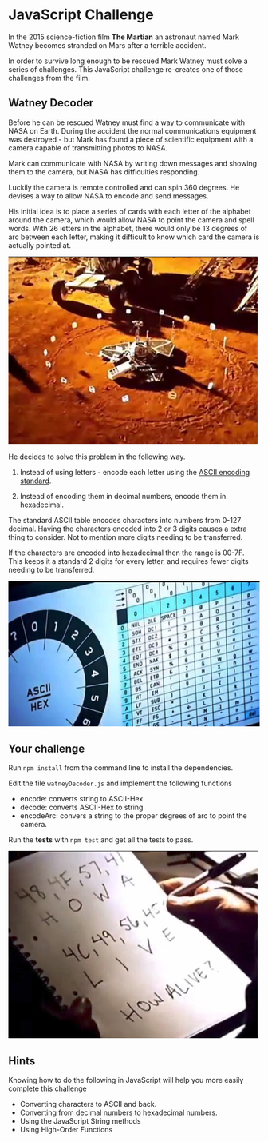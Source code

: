 # JavaScript Challenge

In the 2015 science-fiction film **The Martian** an astronaut named Mark Watney becomes stranded on Mars after a terrible accident.

In order to survive long enough to be rescued Mark Watney must solve a series of challenges.  This JavaScript challenge re-creates one of those challenges from the film.

## Watney Decoder

Before he can be rescued Watney must find a way to communicate with NASA on Earth.  During the accident the normal communications equipment was destroyed - but Mark has found a piece of scientific equipment with a camera capable of transmitting photos to NASA.

Mark can communicate with NASA by writing down messages and showing them to the camera, but NASA has difficulties responding.

Luckily the camera is remote controlled and can spin 360 degrees.  He devises a way to allow NASA to encode and send messages.

His initial idea is to place a series of cards with each letter of the alphabet around the camera, which would allow NASA to point the camera and spell words.  With 26 letters in the alphabet, there would only be 13 degrees of arc between each letter, making it difficult to know which card the camera is actually pointed at.

![circle](./circle.jpg)

He decides to solve this problem in the following way.

1) Instead of using letters - encode each letter using the [ASCII encoding standard](http://www.asciitable.com/).

2) Instead of encoding them in decimal numbers, encode them in hexadecimal.  

The standard ASCII table encodes characters into numbers from 0-127 decimal.  Having the characters encoded into 2 or 3 digits causes a extra thing to consider.  Not to mention more digits needing to be transferred.  

If the characters are encoded into hexadecimal then the range is 00-7F.  This keeps it a standard 2 digits for every letter, and requires fewer digits needing to be transferred.

![asciihex](./asciihex.jpg)

## Your challenge

Run ```npm install``` from the command line to install the dependencies.

Edit the file `watneyDecoder.js` and implement the following functions

- encode: converts string to ASCII-Hex
- decode: converts ASCII-Hex to string
- encodeArc: convers a string to the proper degrees of arc to point the camera.

Run the **tests** with ```npm test``` and get all the tests to pass.

![decoding](./decoding.jpg)

## Hints

Knowing how to do the following in JavaScript will help you more easily complete this challenge

- Converting characters to ASCII and back.
- Converting from decimal numbers to hexadecimal numbers.
- Using the JavaScript String methods
- Using High-Order Functions